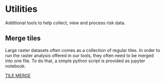 # Utilities

Additional tools to help collect, view and process risk data.

## Merge tiles

Large raster datasets often comes as a collection of regular tiles.
In order to run the raster analysis offered in our tools, they often need to be merged into one file.
To do that, a simple python script is provided as jupyter notebook.

[TILE MERGE](utility/merge_tiles/Merge_tiles.ipynb)